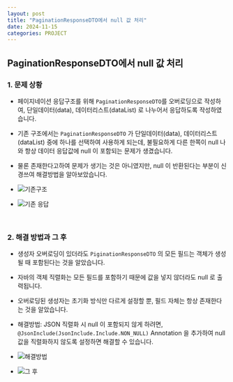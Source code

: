 ```yaml
---
layout: post
title: "PaginationResponseDTO에서 null 값 처리"
date: 2024-11-15
categories: PROJECT
---
```


## PaginationResponseDTO에서 null 값 처리

### 1. 문제 상황

- 페이지네이션 응답구조를 위해 `PaginationResponseDTO`를 오버로딩으로 작성하여, 단일데이터(data), 데이터리스트(dataList) 로 나누어서 응답하도록 작성하였습니다.
- 기존 구조에서는 `PaginationResponseDTO` 가 단일데이터(data), 데이터리스트(dataList) 중에 하나를 선택하여 사용하게 되는데, 불필요하게 다른 한쪽이 null 나와 항상 데이터 응답값에 null 이 포함되는 문제가 생겼습니다.
- 물론 존재한다고하여 문제가 생기는 것은 아니였지만, null 이 반환된다는 부분이 신경쓰여 해결방법을 알아보았습니다.

- ![기존구조](https://github.com/user-attachments/assets/ffbde4c5-313c-4d96-afd2-7444923850fa)

- ![기존 응답](https://github.com/user-attachments/assets/735e00cc-28df-48fa-8d8a-393d4f6a9db1)


<br>

### 2. 해결 방법과 그 후

- 생성자 오버로딩이 있더라도 `PiginationResponseDTO` 의 모든 필드는 객체가 생성될 때 포함된다는 것을 알았습니다.
- 자바의 객체 직렬화는 모든 필드를 포함하기 때문에 값을 넣지 않더라도 null 로 출력됩니다.
- 오버로딩된 생성자는 초기화 방식만 다르게 설정할 뿐, 필드 자체는 항상 존재한다는 것을 알았습니다.

- 해결방법: JSON 직렬화 시 null 이 포함되지 않게 하려면, `@JsonInclude(JsonInclude.Include.NON_NULL)` Annotation 을 추가하여 null 값을 직렬화하지 않도록 설정하면 해결할 수 있습니다.

- ![해결방법](https://github.com/user-attachments/assets/f32eb5fb-63f6-40f4-955e-1203bc94dbd9)

- ![그 후](https://github.com/user-attachments/assets/37a9c044-1427-463c-a0ef-80a043bcfb03)

